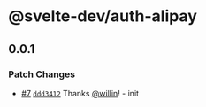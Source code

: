 # @svelte-dev/auth-alipay

## 0.0.1

### Patch Changes

- [#7](https://github.com/willin/svelte-turbo/pull/7) [`ddd3412`](https://github.com/willin/svelte-turbo/commit/ddd34120ddbc56f822bf487fe85b1bccfe985bb0) Thanks [@willin](https://github.com/willin)! - init
